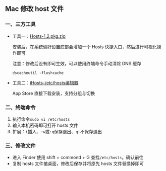 ## Mac 修改 host 文件

### 一、三方工具

- 工具一：[Hosts-1.2.pkg.zip](https://links.jianshu.com/go?to=https%3A%2F%2Fwww.macx.cn%2Fforum.php%3Fmod%3Dattachment%26aid%3DMzk2NzcwfDg0M2NlYTlifDE1NjI4OTkwMDZ8MHwyMDU3NDI3)

  安装后，在系统偏好设置底部会增加一个 Hosts 快捷入口，然后进行可视化操作即可

  注意：修改后没有即可生效，可以使用终端命令手动清除 DNS 缓存

  ```
  dscacheutil -flushcache
  ```

- 工具二：[iHosts-/etc/hosts编辑器](https://apps.apple.com/cn/app/ihosts-etc-hosts-%E7%BC%96%E8%BE%91%E5%99%A8/id1102004240?mt=12)

  App Store 直接下载安装，支持分组与切换

### 二、终端命令

1. 执行命令`sudo vi /etc/hosts`
2. 输入本机密码即可打开 hosts 文件
3. 扩展：`i`插入、`:w`或`:q`保存退出、`q!`不保存退出

### 三、修改文件

- 进入 Finder 使用 shift + commond + G 查找`/etc/hosts`，确认前往
- 复制 hosts 文件值桌面，修改后保存并将原先 hosts 文件替换掉即可

